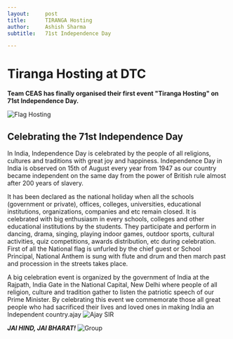 ```yaml
---
layout:     post
title:      TIRANGA Hosting
author:     Ashish Sharma
subtitle:  	71st Independence Day

---
```

<!-- Start Writing Below in Markdown -->
# Tiranga Hosting at DTC 

**Team CEAS has finally organised their first event "Tiranga Hosting" on 71st Independence Day.**

![Flag Hosting](https://github.com/srimply/project-pages/blob/gh-pages/img/warden.png?raw=true)

## Celebrating the 71st Independence Day

In India, Independence Day is celebrated by the people of all religions, cultures and traditions with great joy and happiness. Independence Day in India is observed on 15th of August every year from 1947 as our country became independent on the same day from the power of British rule almost after 200 years of slavery.

It has been declared as the national holiday when all the schools (government or private), offices, colleges, universities, educational institutions, organizations, companies and etc remain closed. It is celebrated with big enthusiasm in every schools, colleges and other educational institutions by the students. They participate and perform in dancing, drama, singing, playing indoor games, outdoor sports, cultural activities, quiz competitions, awards distribution, etc during celebration. First of all the National flag is unfurled by the chief guest or School Principal, National Anthem is sung with flute and drum and then march past and procession in the streets takes place.

A big celebration event is organized by the government of India at the Rajpath, India Gate in the National Capital, New Delhi where people of all religion, culture and tradition gather to listen the patriotic speech of our Prime Minister. By celebrating this event we commemorate those all great people who had sacrificed their lives and loved ones in making India an Independent country.ajay
![Ajay SIR](https://github.com/srimply/project-pages/blob/gh-pages/img/ajay.png?raw=true)


***JAI HIND, JAI BHARAT!***
![Group](https://github.com/srimply/project-pages/blob/gh-pages/img/stdents.png?raw=true)



